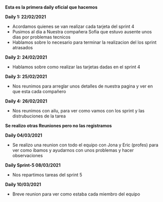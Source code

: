 **Esta es la primera daily oficial que hacemos**

**Daily 1: 22/02/2021**

- Acordamos quienes se van realizar cada tarjeta del sprint 4
- Pusimos al dia a Nuestra compañera Sofia que estuvo ausente unos dias por problemas tecnicos
- Hablamos sobre lo necesario para terminar la realizacion del los sprint atrasados


**Daily 2: 24/02/2021**

- Hablamos sobre como realizar las tarjetas dadas en el sprint 4

**Daily 3: 25/02/2021**

- Nos reunimos para arreglar unos detalles de nuestra pagina y ver en que esta cada compañero

**Daily 4: 26/02/2021**

- Nos reunimos con ailu, para ver como vamos con los sprint y las distrubuciones de la tarea

**Se realizo otras Reuniones pero no las registramos**

**Daily 04/03/2021**

- Se realizo una reunion con todo el equipo con Jona y Eric (profes) para ver como ibamos y ayudarnos con unos problemas y hacer observaciones 

**Daily Sprint-5  08/03/2021**

- Nos repartimos tareas del sprint 5

**Daily 10/03/2021**

- Breve reunion para ver como estaba cada miembro del equipo
